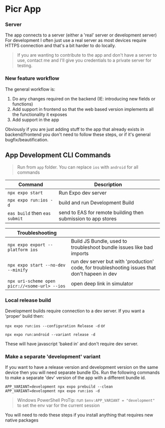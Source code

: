 # Picr App

### Server
The app connects to a server (either a 'real' server or development server)
For development I often just use a real server as most devices require HTTPS 
connection and that's a bit harder to do locally. 

> If you are wanting to contribute to the app and don't have a server to use, contact me and I'll give you credentials to a private server for testing. 

### New feature workflow
The general workflow is:
1. Do any changes required on the backend (IE: introducing new fields or functions)
2. Add support in frontend so that the web based version implements all the functionality it exposes
3. Add support in the app

Obviously if you are just adding stuff to the app that already exists in backend/frontend you don't need to follow these steps, or if it's general bugfix/beautification. 

## App Development CLI Commands

> Run from `app` folder. You can replace `ios` with `android` for all commands

| Command                       | Description                                                   |
| ----------------------------- | ------------------------------------------------------------- |
| `npx expo start`              | Run Expo dev server                                           |
| `npx expo run:ios -d`         | build and run Development Build                               |
| `eas build` then `eas submit` | send to EAS for remote building then submission to app stores |

| Troubleshooting                               |                                                                                                |
| --------------------------------------------- | ---------------------------------------------------------------------------------------------- |
| `npx expo export --platform ios`              | Build JS Bundle, used to troubleshoot bundle issues like bad imports                           |
| `npx expo start --no-dev --minify`            | run dev server but with 'production' code, for troubleshooting issues that don't hapeen in dev |
| `npx uri-scheme open picr://<some-url> --ios` | open deep link in simulator                                                                    |

### Local release build

Development builds require connection to a dev server. If you want a 'proper' build then:

`npx expo run:ios --configuration Release -d` or

`npx expo run:android --variant release -d`

These will have javascript 'baked in' and don't require dev server.

### Make a separate 'development' variant

If you want to have a release version and development version on the same device then you will need separate bundle IDs.
Run the following commands to make a separate 'dev' version of the app with a different bundle id.

```shell
APP_VARIANT=development npx expo prebuild --clean
APP_VARIANT=development npx expo run:ios -d
```
> Windows PowerShell ProTip: run `$env:APP_VARIANT = "development"` to set the env var for the current session

You will need to redo these steps if you install anything that requires new native packages
